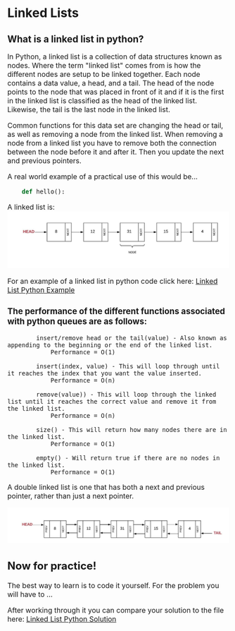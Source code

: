 # Linked Lists
## What is a linked list in python?

<font size=3>In Python, a linked list is a collection of data structures known as nodes. Where the term "linked list" comes from is how the different nodes are setup to be linked together. Each node contains a data value, a head, and a tail. The head of the node points to the node that was placed in front of it and if it is the first in the linked list is classified as the head of the linked list. Likewise, the tail is the last node in the linked list. 

Common functions for this data set are changing the head or tail, as well as removing a node from the linked list. When removing a node from a linked list you have to remove both the connection between the node before it and after it. Then you update the next and previous pointers.

A real world example of a practical use of this would be...
```python
    def hello():

```

A linked list is:
![Linked List](images/linked_list.jpeg)

For an example of a linked list in python code click here:
[Linked List Python Example](2-linked_list.py)

### The performance of the different functions associated with python queues are as follows: 

            insert/remove head or the tail(value) - Also known as appending to the beginning or the end of the linked list.
                Performance = O(1)
                
            insert(index, value) - This will loop through until it reaches the index that you want the value inserted.
                Performance = O(n)

            remove(value)) - This will loop through the linked list until it reaches the correct value and remove it from the linked list.
                Performance = O(n)

            size() - This will return how many nodes there are in the linked list.
                Performance = O(1)

            empty() - Will return true if there are no nodes in the linked list.
                Performance = O(1)



A double linked list is one that has both a next and previous pointer, rather than just a next pointer. 

![Double Linked List](images/linked_list_double.jpeg)

## Now for practice!
The best way to learn is to code it yourself. For the problem you will have to ...

After working through it you can compare your solution to the file here: [Linked List Python Solution](2-linked_list.py)

<!-- You should have an example problem that you propose and then help the student walk through to the solution.
You should also have a problem that the student solves (with a link to your solution). It looks like your example problem file is empty at this point. -->
